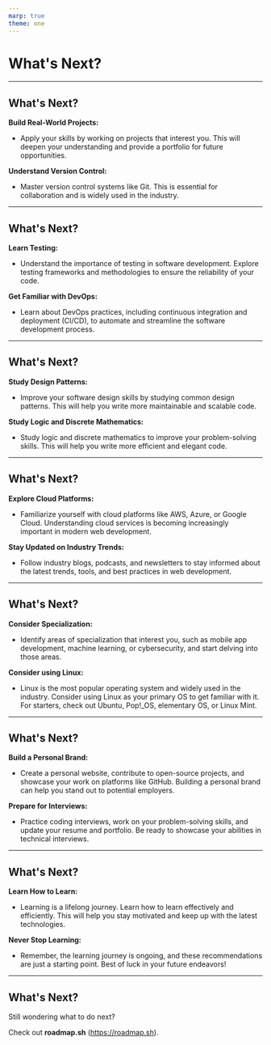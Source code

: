 ```yaml
---
marp: true
theme: one
---
```


# What's Next?

---

## What's Next?

**Build Real-World Projects:**

- Apply your skills by working on projects that interest you. This will deepen your understanding and provide a portfolio for future opportunities.

**Understand Version Control:**

- Master version control systems like Git. This is essential for collaboration and is widely used in the industry.

---

## What's Next?

**Learn Testing:**

- Understand the importance of testing in software development. Explore testing frameworks and methodologies to ensure the reliability of your code.

**Get Familiar with DevOps:**

- Learn about DevOps practices, including continuous integration and deployment (CI/CD), to automate and streamline the software development process.

---

## What's Next?

**Study Design Patterns:**

- Improve your software design skills by studying common design patterns. This will help you write more maintainable and scalable code.

**Study Logic and Discrete Mathematics:**

- Study logic and discrete mathematics to improve your problem-solving skills. This will help you write more efficient and elegant code.

---

## What's Next?

**Explore Cloud Platforms:**

- Familiarize yourself with cloud platforms like AWS, Azure, or Google Cloud. Understanding cloud services is becoming increasingly important in modern web development.

**Stay Updated on Industry Trends:**

- Follow industry blogs, podcasts, and newsletters to stay informed about the latest trends, tools, and best practices in web development.

---

## What's Next?

**Consider Specialization:**

- Identify areas of specialization that interest you, such as mobile app development, machine learning, or cybersecurity, and start delving into those areas.

**Consider using Linux:**

- Linux is the most popular operating system and widely used in the industry. Consider using Linux as your primary OS to get familiar with it. For starters, check out Ubuntu, Pop!\_OS, elementary OS, or Linux Mint.

---

## What's Next?

**Build a Personal Brand:**

- Create a personal website, contribute to open-source projects, and showcase your work on platforms like GitHub. Building a personal brand can help you stand out to potential employers.

**Prepare for Interviews:**

- Practice coding interviews, work on your problem-solving skills, and update your resume and portfolio. Be ready to showcase your abilities in technical interviews.

---

## What's Next?

**Learn How to Learn:**

- Learning is a lifelong journey. Learn how to learn effectively and efficiently. This will help you stay motivated and keep up with the latest technologies.

**Never Stop Learning:**

- Remember, the learning journey is ongoing, and these recommendations are just a starting point. Best of luck in your future endeavors!

---

## What's Next?

Still wondering what to do next?

Check out **roadmap.sh** (https://roadmap.sh).
